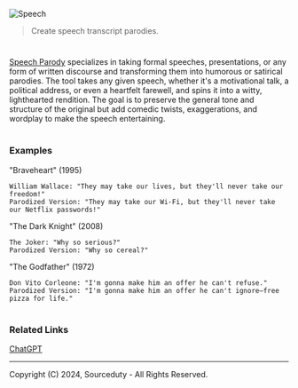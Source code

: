![Speech](https://github.com/user-attachments/assets/9e7fd932-d682-43df-94b8-5f78afcf09cb)

> Create speech transcript parodies.
#

[Speech Parody](https://chatgpt.com/g/g-agA6X5NqC-speech-parody) specializes in taking formal speeches, presentations, or any form of written discourse and transforming them into humorous or satirical parodies. The tool takes any given speech, whether it's a motivational talk, a political address, or even a heartfelt farewell, and spins it into a witty, lighthearted rendition. The goal is to preserve the general tone and structure of the original but add comedic twists, exaggerations, and wordplay to make the speech entertaining.

#
### Examples

"Braveheart" (1995)
```
William Wallace: "They may take our lives, but they'll never take our freedom!"
Parodized Version: "They may take our Wi-Fi, but they'll never take our Netflix passwords!"
```

"The Dark Knight" (2008)
```
The Joker: "Why so serious?"
Parodized Version: "Why so cereal?"
```

"The Godfather" (1972)
```
Don Vito Corleone: "I'm gonna make him an offer he can't refuse."
Parodized Version: "I'm gonna make him an offer he can't ignore—free pizza for life."
```

#
### Related Links

[ChatGPT](https://github.com/sourceduty/ChatGPT)

***
Copyright (C) 2024, Sourceduty - All Rights Reserved.
